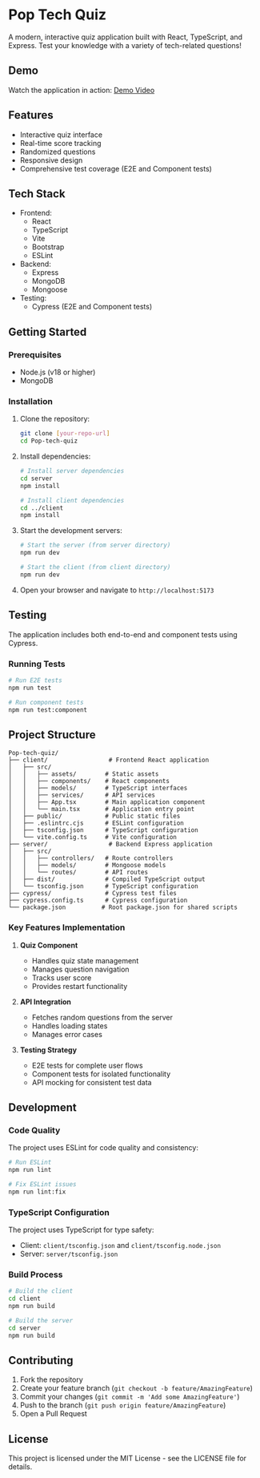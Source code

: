 # Pop Tech Quiz

A modern, interactive quiz application built with React, TypeScript, and Express. Test your knowledge with a variety of tech-related questions!

## Demo
Watch the application in action: [Demo Video](https://drive.google.com/file/d/1Evo8H9y3YtaSNrkQPek_7lHL93NAig6o/view?usp=sharing)


## Features

- Interactive quiz interface
- Real-time score tracking
- Randomized questions
- Responsive design
- Comprehensive test coverage (E2E and Component tests)

## Tech Stack

- Frontend:
  - React
  - TypeScript
  - Vite
  - Bootstrap
  - ESLint
- Backend:
  - Express
  - MongoDB
  - Mongoose
- Testing:
  - Cypress (E2E and Component tests)

## Getting Started

### Prerequisites

- Node.js (v18 or higher)
- MongoDB

### Installation

1. Clone the repository:
   ```bash
   git clone [your-repo-url]
   cd Pop-tech-quiz
   ```

2. Install dependencies:
   ```bash
   # Install server dependencies
   cd server
   npm install

   # Install client dependencies
   cd ../client
   npm install
   ```

3. Start the development servers:
   ```bash
   # Start the server (from server directory)
   npm run dev

   # Start the client (from client directory)
   npm run dev
   ```

4. Open your browser and navigate to `http://localhost:5173`

## Testing

The application includes both end-to-end and component tests using Cypress.

### Running Tests

```bash
# Run E2E tests
npm run test

# Run component tests
npm run test:component
```

## Project Structure

```
Pop-tech-quiz/
├── client/                 # Frontend React application
│   ├── src/
│   │   ├── assets/        # Static assets
│   │   ├── components/    # React components
│   │   ├── models/        # TypeScript interfaces
│   │   ├── services/      # API services
│   │   ├── App.tsx        # Main application component
│   │   └── main.tsx       # Application entry point
│   ├── public/            # Public static files
│   ├── .eslintrc.cjs      # ESLint configuration
│   ├── tsconfig.json      # TypeScript configuration
│   └── vite.config.ts     # Vite configuration
├── server/                 # Backend Express application
│   ├── src/
│   │   ├── controllers/   # Route controllers
│   │   ├── models/        # Mongoose models
│   │   └── routes/        # API routes
│   ├── dist/              # Compiled TypeScript output
│   └── tsconfig.json      # TypeScript configuration
├── cypress/               # Cypress test files
├── cypress.config.ts      # Cypress configuration
└── package.json          # Root package.json for shared scripts
```

### Key Features Implementation

1. **Quiz Component**
   - Handles quiz state management
   - Manages question navigation
   - Tracks user score
   - Provides restart functionality

2. **API Integration**
   - Fetches random questions from the server
   - Handles loading states
   - Manages error cases

3. **Testing Strategy**
   - E2E tests for complete user flows
   - Component tests for isolated functionality
   - API mocking for consistent test data

## Development

### Code Quality

The project uses ESLint for code quality and consistency:
```bash
# Run ESLint
npm run lint

# Fix ESLint issues
npm run lint:fix
```

### TypeScript Configuration

The project uses TypeScript for type safety:
- Client: `client/tsconfig.json` and `client/tsconfig.node.json`
- Server: `server/tsconfig.json`

### Build Process

```bash
# Build the client
cd client
npm run build

# Build the server
cd server
npm run build
```

## Contributing

1. Fork the repository
2. Create your feature branch (`git checkout -b feature/AmazingFeature`)
3. Commit your changes (`git commit -m 'Add some AmazingFeature'`)
4. Push to the branch (`git push origin feature/AmazingFeature`)
5. Open a Pull Request

## License

This project is licensed under the MIT License - see the LICENSE file for details.
